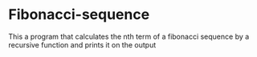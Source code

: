 # Fibonacci-sequence
This a program that calculates the nth term of a fibonacci sequence by a recursive function and prints it on the output
